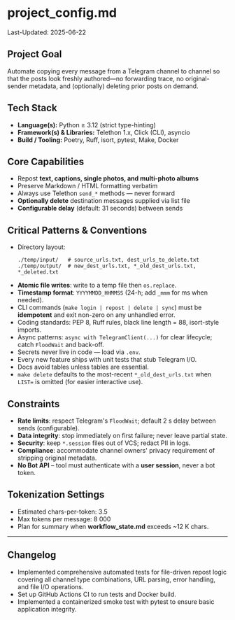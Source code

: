 # project_config.md

Last-Updated: 2025-06-22

## Project Goal

Automate copying every message from a Telegram channel to channel so that the posts look freshly authored—no forwarding trace, no original-sender metadata, and (optionally) deleting prior posts on demand.

## Tech Stack

- **Language(s):** Python ≥ 3.12 (strict type-hinting)
- **Framework(s) & Libraries:** Telethon 1.x, Click (CLI), asyncio
- **Build / Tooling:** Poetry, Ruff, isort, pytest, Make, Docker

## Core Capabilities

- Repost **text, captions, single photos, and multi-photo albums**
- Preserve Markdown / HTML formatting verbatim
- Always use Telethon `send_*` methods — never forward
- **Optionally delete** destination messages supplied via list file
- **Configurable delay** (default: 31 seconds) between sends

## Critical Patterns & Conventions
- Directory layout:
  ```
  ./temp/input/   # source_urls.txt, dest_urls_to_delete.txt
  ./temp/output/  # new_dest_urls.txt, *_old_dest_urls.txt, *_deleted.txt
  ```
- **Atomic file writes**: write to a temp file then `os.replace`.
- **Timestamp format**: `YYYYMMDD_HHMMSS` (24-h; add `_mmm` for ms when needed).
- CLI commands (`make login | repost | delete | sync`) must be **idempotent** and exit non-zero on any unhandled error.
- Coding standards: PEP 8, Ruff rules, black line length = 88, isort-style imports.
- Async patterns: `async with TelegramClient(...)` for clear lifecycle; catch `FloodWait` and back-off.
- Secrets never live in code — load via  `.env`.
- Every new feature ships with unit tests that stub Telegram I/O.
- Docs avoid tables unless tables are essential.
- `make delete` defaults to the most-recent `*_old_dest_urls.txt` when `LIST=` is omitted (for easier interactive use).

## Constraints

- **Rate limits**: respect Telegram's `FloodWait`; default 2 s delay between sends (configurable).
- **Data integrity**: stop immediately on first failure; never leave partial state.
- **Security**: keep `*.session` files out of VCS; redact PII in logs.
- **Compliance**: accommodate channel owners' privacy requirement of stripping original metadata.
- **No Bot API** – tool must authenticate with a **user session**, never a bot token.

## Tokenization Settings

- Estimated chars-per-token: 3.5
- Max tokens per message: 8 000
- Plan for summary when **workflow_state.md** exceeds ~12 K chars.

---

## Changelog
- Implemented comprehensive automated tests for file-driven repost logic covering all channel type combinations, URL parsing, error handling, and file I/O operations.
- Set up GitHub Actions CI to run tests and Docker build.
- Implemented a containerized smoke test with pytest to ensure basic application integrity.
<!-- The agent prepends the latest summary here as a new list item after each VALIDATE phase -->
